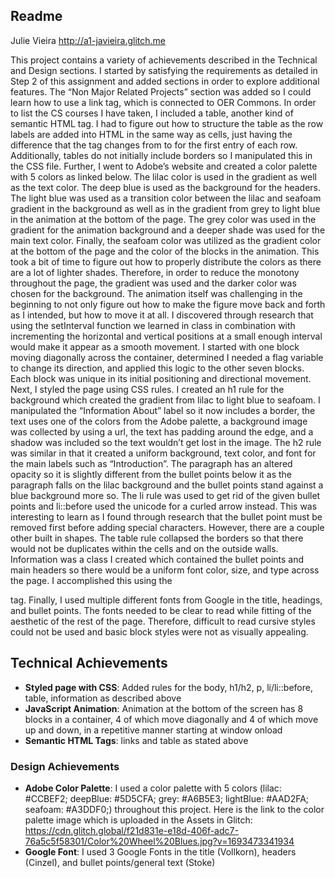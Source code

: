 Readme
---

Julie Vieira
http://a1-javieira.glitch.me

This project contains a variety of achievements described in the Technical and Design sections. I started by satisfying the requirements as detailed in Step 2 of this assignment and added sections in order to explore additional features. The “Non Major Related Projects” section was added so I could learn how to use a link tag, which is connected to OER Commons. In order to list the CS courses I have taken, I included a table, another kind of semantic HTML tag. I had to figure out how to structure the table as the row labels are added into HTML in the same way as cells, just having the difference that the tag changes from <td> to <th> for the first entry of each row. Additionally, tables do not initially include borders so I manipulated this in the CSS file. Further, I went to Adobe’s website and created a color palette with 5 colors as linked below. The lilac color is used in the gradient as well as the text color. The deep blue is used as the background for the headers. The light blue was used as a transition color between the lilac and seafoam gradient in the background as well as in the gradient from grey to light blue in the animation at the bottom of the page. The grey color was used in the gradient for the animation background and a deeper shade was used for the main text color. Finally, the seafoam color was utilized as the gradient color at the bottom of the page and the color of the blocks in the animation. This took a bit of time to figure out how to properly distribute the colors as there are a lot of lighter shades. Therefore, in order to reduce the monotony throughout the page, the gradient was used and the darker color was chosen for the background. The animation itself was challenging in the beginning to not only figure out how to make the figure move back and forth as I intended, but how to move it at all. I discovered through research that using the setInterval function we learned in class in combination with incrementing the horizontal and vertical positions at a small enough interval would make it appear as a smooth movement. I started with one block moving diagonally across the container, determined I needed a flag variable to change its direction, and applied this logic to the other seven blocks. Each block was unique in its initial positioning and directional movement. Next, I styled the page using CSS rules. I created an h1 rule for the background which created the gradient from lilac to light blue to seafoam. I manipulated the “Information About” label so it now includes a border, the text uses one of the colors from the Adobe palette, a background image was collected by using a url, the text has padding around the edge, and a shadow was included so the text wouldn’t get lost in the image. The h2 rule was similar in that it created a uniform background, text color, and font for the main labels such as “Introduction”. The paragraph has an altered opacity so it is slightly different from the bullet points below it as the paragraph falls on the lilac background and the bullet points stand against a blue background more so. The li rule was used to get rid of the given bullet points and li::before used the unicode for a curled arrow instead. This was interesting to learn as I found through research that the bullet point must be removed first before adding special characters. However, there are a couple other built in shapes. The table rule collapsed the borders so that there would not be duplicates within the cells and on the outside walls. Information was a class I created which contained the bullet points and main headers so there would be a uniform font color, size, and type across the page. I accomplished this using the <div> tag. Finally, I used multiple different fonts from Google in the title, headings, and bullet points. The fonts needed to be clear to read while fitting of the aesthetic of the rest of the page. Therefore, difficult to read cursive styles could not be used and basic block styles were not as visually appealing.

## Technical Achievements
- **Styled page with CSS**: Added rules for the body, h1/h2, p, li/li::before, table, information as described above
- **JavaScript Animation**: Animation at the bottom of the screen has 8 blocks in a container, 4 of which move diagonally and 4 of which move up and down, in a repetitive manner starting at window onload
- **Semantic HTML Tags**: links and table as stated above
  
### Design Achievements
- **Adobe Color Palette**: I used a color palette with 5 colors (lilac: #CCBEF2; deepBlue: #5D5CFA; grey: #A6B5E3; lightBlue: #AAD2FA; seafoam: #A3DDF0;) throughout this project. Here is the link to the color palette image which is uploaded in the Assets in Glitch: https://cdn.glitch.global/f21d831e-e18d-406f-adc7-76a5c5f58301/Color%20Wheel%20Blues.jpg?v=1693473341934
- **Google Font**: I used 3 Google Fonts in the title (Vollkorn), headers (Cinzel), and bullet points/general text (Stoke)
  